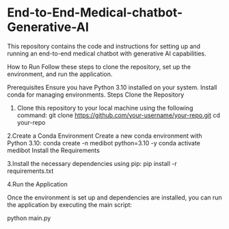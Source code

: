 # End-to-End-Medical-chatbot-Generative-AI

This repository contains the code and instructions for setting up and running an end-to-end medical chatbot with generative AI capabilities.

How to Run
Follow these steps to clone the repository, set up the environment, and run the application.

Prerequisites
Ensure you have Python 3.10 installed on your system.
Install conda for managing environments.
Steps
Clone the Repository

1. Clone this repository to your local machine using the following command:
   git clone https://github.com/your-username/your-repo.git
   cd your-repo

2.Create a Conda Environment
Create a new conda environment with Python 3.10:
conda create -n medibot python=3.10 -y
conda activate medibot
Install the Requirements

3.Install the necessary dependencies using pip:
pip install -r requirements.txt

4.Run the Application

Once the environment is set up and dependencies are installed, you can run the application by executing the main script:

python main.py
